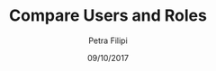 ---
title: Compare Users and Roles
description: This section explains how you can use the Compare Wizard to compare users and roles differences.
author: Petra Filipi
date: 09/10/2017
---